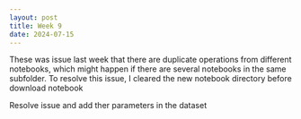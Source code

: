 ```yaml
---
layout: post
title: Week 9
date: 2024-07-15
---
```

These was issue last week that there are duplicate operations from different notebooks, which might happen if there are several notebooks in the same subfolder. To resolve this issue, I cleared the new notebook directory before download notebook

Resolve issue and add ther parameters in the dataset